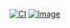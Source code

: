 [![CI](https://github.com/yifen9/blog/actions/workflows/ci.yml/badge.svg)](https://github.com/yifen9/blog/actions/workflows/ci.yml) [![Image](https://github.com/yifen9/blog.yifen9.li/actions/workflows/image.yml/badge.svg)](https://github.com/yifen9/blog.yifen9.li/actions/workflows/image.yml)